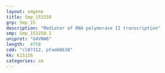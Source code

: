 ```yaml
---
layout: smgene
title: Smp_153250
grp: Smp_15
description: "Mediator of RNA polymerase II transcription"
smp: Smp_153250.1
uniprot: "G4VNW6"
length:  4758
cdd: "cl07312, pfam08638"
kk: K15156
categories: sm
---
```

